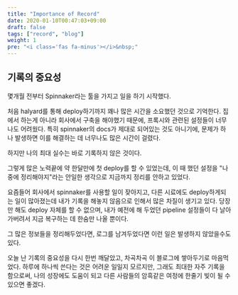 ```yaml
---
title: "Importance of Record"
date: 2020-01-10T00:47:03+09:00
draft: false
tags: ["record", "blog"]
weight: 1
pre: "<i class='fas fa-minus'></i>&nbsp;"
---
```


## 기록의 중요성

몇개월 전부터 Spinnaker라는 툴을 가지고 일을 하기 시작했다.

처음 halyard를 통해 deploy하기까지 꽤나 많은 시간을 소요했던 것으로 기억한다.
집에서 하는게 아니라 회사에서 구축을 해야했기 때문에, 프록시와 관련된 설정들이 너무나도 어려웠다.
특히 spinnaker의 docs가 제대로 되어있는 것도 아니기에, 문제가 하나 발생하면 이를 해결하는 데 너무나도 많은 시간이 걸렸다.

하지만 나의 최대 실수는 바로 기록하지 않은 것이다.

그렇게 많은 노력끝에 약 한달만에 첫 deploy를 할 수 있었는데, 이 때 했던 설정을 "나중에 정리해야지"라는 안일한 생각으로 지금까지 정리를 안하고 있었다.

요즘들어 회사에서 spinnaker를 사용할 일이 잦아지고, 다른 시료에도 deploy하게되는 일이 많아졌는데 내가 기록을 해놓지 않음으로 인해서 많은 차질이 생기고 있다.
당장만 해도 deploy 자체를 할 수 없으며, 내가 예전에 해 두었던 pipeline 설정들이 다 날아가버려서 지금 복구하는 데 한숨만 나올 뿐이다.

그 많은 정보들을 정리해두었다면, 로그를 남겨두었다면 이런 일은 발생하지 않았을수도 있다.

오늘 난 기록의 중요성을 다시 한번 깨달았고, 차곡차곡 이 블로그에 쌓아두기로 마음먹었다.
하루에 하나씩 쓴다는 것은 어려운 일일지 모르지만, 그래도 최대한 자주 기록을 함으로써, 나의 성장에도 도움이 되고 다른 사람들의 암흑같은 여정에 한줄기 빛이 될 수 있으면 좋겠다.